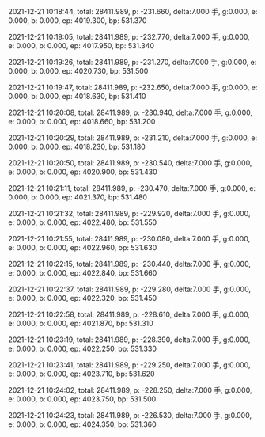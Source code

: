 2021-12-21 10:18:44, total: 28411.989, p: -231.660, delta:7.000 手, g:0.000, e: 0.000, b: 0.000, ep: 4019.300, bp: 531.370

2021-12-21 10:19:05, total: 28411.989, p: -232.770, delta:7.000 手, g:0.000, e: 0.000, b: 0.000, ep: 4017.950, bp: 531.340

2021-12-21 10:19:26, total: 28411.989, p: -231.270, delta:7.000 手, g:0.000, e: 0.000, b: 0.000, ep: 4020.730, bp: 531.500

2021-12-21 10:19:47, total: 28411.989, p: -232.650, delta:7.000 手, g:0.000, e: 0.000, b: 0.000, ep: 4018.630, bp: 531.410

2021-12-21 10:20:08, total: 28411.989, p: -230.940, delta:7.000 手, g:0.000, e: 0.000, b: 0.000, ep: 4018.660, bp: 531.200

2021-12-21 10:20:29, total: 28411.989, p: -231.210, delta:7.000 手, g:0.000, e: 0.000, b: 0.000, ep: 4018.230, bp: 531.180

2021-12-21 10:20:50, total: 28411.989, p: -230.540, delta:7.000 手, g:0.000, e: 0.000, b: 0.000, ep: 4020.900, bp: 531.430

2021-12-21 10:21:11, total: 28411.989, p: -230.470, delta:7.000 手, g:0.000, e: 0.000, b: 0.000, ep: 4021.370, bp: 531.480

2021-12-21 10:21:32, total: 28411.989, p: -229.920, delta:7.000 手, g:0.000, e: 0.000, b: 0.000, ep: 4022.480, bp: 531.550

2021-12-21 10:21:55, total: 28411.989, p: -230.080, delta:7.000 手, g:0.000, e: 0.000, b: 0.000, ep: 4022.960, bp: 531.630

2021-12-21 10:22:15, total: 28411.989, p: -230.440, delta:7.000 手, g:0.000, e: 0.000, b: 0.000, ep: 4022.840, bp: 531.660

2021-12-21 10:22:37, total: 28411.989, p: -229.280, delta:7.000 手, g:0.000, e: 0.000, b: 0.000, ep: 4022.320, bp: 531.450

2021-12-21 10:22:58, total: 28411.989, p: -228.610, delta:7.000 手, g:0.000, e: 0.000, b: 0.000, ep: 4021.870, bp: 531.310

2021-12-21 10:23:19, total: 28411.989, p: -228.390, delta:7.000 手, g:0.000, e: 0.000, b: 0.000, ep: 4022.250, bp: 531.330

2021-12-21 10:23:41, total: 28411.989, p: -229.250, delta:7.000 手, g:0.000, e: 0.000, b: 0.000, ep: 4023.710, bp: 531.620

2021-12-21 10:24:02, total: 28411.989, p: -228.250, delta:7.000 手, g:0.000, e: 0.000, b: 0.000, ep: 4023.750, bp: 531.500

2021-12-21 10:24:23, total: 28411.989, p: -226.530, delta:7.000 手, g:0.000, e: 0.000, b: 0.000, ep: 4024.350, bp: 531.360